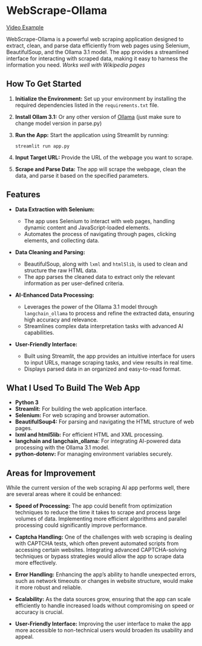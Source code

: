 # WebScrape-Ollama
[Video Example](https://github.com/user-attachments/assets/db6743b5-76bc-43aa-bdfd-d607e4c53fac)

WebScrape-Ollama is a powerful web scraping application designed to extract, clean, and parse data efficiently from web pages 
using Selenium, BeautifulSoup, and the Ollama 3.1 model. The app provides a streamlined interface for interacting with scraped 
data, making it easy to harness the information you need. *Works well with Wikipedia pages*

## How To Get Started
1. **Initialize the Environment:** Set up your environment by installing the required dependencies listed in the `requirements.txt` file.
2. **Install Ollam 3.1:** Or any other version of [Ollama](https://ollama.com) (just make sure to change model version in parse.py)
3. **Run the App:** Start the application using Streamlit by running:

    ```
    streamlit run app.py
    ```

4. **Input Target URL:** Provide the URL of the webpage you want to scrape.
5. **Scrape and Parse Data:** The app will scrape the webpage, clean the data, and parse it based on the specified parameters.

## Features
- **Data Extraction with Selenium:**
  - The app uses Selenium to interact with web pages, handling dynamic content and JavaScript-loaded elements.
  - Automates the process of navigating through pages, clicking elements, and collecting data.

- **Data Cleaning and Parsing:**
  - BeautifulSoup, along with `lxml` and `html5lib`, is used to clean and structure the raw HTML data.
  - The app parses the cleaned data to extract only the relevant information as per user-defined criteria.

- **AI-Enhanced Data Processing:**
  - Leverages the power of the Ollama 3.1 model through `langchain_ollama` to process and refine the extracted data, ensuring high accuracy and relevance.
  - Streamlines complex data interpretation tasks with advanced AI capabilities.

- **User-Friendly Interface:**
  - Built using Streamlit, the app provides an intuitive interface for users to input URLs, manage scraping tasks, and view results in real time.
  - Displays parsed data in an organized and easy-to-read format.

## What I Used To Build The Web App
- **Python 3**
- **Streamlit:** For building the web application interface.
- **Selenium:** For web scraping and browser automation.
- **BeautifulSoup4:** For parsing and navigating the HTML structure of web pages.
- **lxml and html5lib:** For efficient HTML and XML processing.
- **langchain and langchain_ollama:** For integrating AI-powered data processing with the Ollama 3.1 model.
- **python-dotenv:** For managing environment variables securely.

## Areas for Improvement

While the current version of the web scraping AI app performs well, there are several areas where it could be enhanced:

- **Speed of Processing:** The app could benefit from optimization techniques to reduce the time it takes to scrape and process large volumes of data. Implementing more efficient algorithms and parallel processing could significantly improve performance.
  
- **Captcha Handling:** One of the challenges with web scraping is dealing with CAPTCHA tests, which often prevent automated scripts from accessing certain websites. Integrating advanced CAPTCHA-solving techniques or bypass strategies would allow the app to scrape data more effectively.

- **Error Handling:** Enhancing the app’s ability to handle unexpected errors, such as network timeouts or changes in website structure, would make it more robust and reliable.

- **Scalability:** As the data sources grow, ensuring that the app can scale efficiently to handle increased loads without compromising on speed or accuracy is crucial.

- **User-Friendly Interface:** Improving the user interface to make the app more accessible to non-technical users would broaden its usability and appeal.

